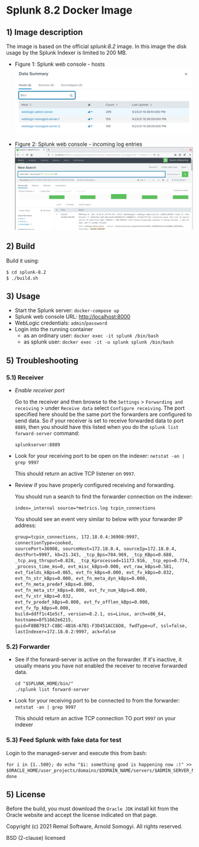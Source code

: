 # Splunk 8.2 Docker Image

## 1) Image description
The image is based on the official _splunk:8.2_ image.
In this image the disk usage by the Splunk Indexer is limited to 200 MB.

* Figure 1: Splunk web console - hosts
![Splunk web console - hosts](screenshots/splunk-screenshot-01.png)

* Figure 2: Splunk web console - incoming log entries
  ![Splunk web console - hosts](screenshots/splunk-screenshot-02.png)

## 2) Build
Build it using:
~~~
$ cd splunk-8.2
$ ./build.sh
~~~

## 3) Usage
* Start the Splunk server: `docker-compose up`
* Splunk web console URL: [http://localhost:8000](http://localhost:8000)
* WebLogic credentials: `admin`/`password`
* Login into the running container
   * as an ordinary user: `docker exec -it splunk /bin/bash`
   * as splunk user: `docker exec -it -u splunk splunk /bin/bash`

## 5) Troubleshooting
### 5.1) Receiver
* _Enable receiver port_

  Go to the receiver and then browse to the `Settings` > `Forwarding and receiving` > under `Receive data` select `Configure receiving`.
  The port specified here should be the same port the forwarders are configured to send data. So if your receiver is set to receive forwarded data to port `8889`, then you should have this listed when you do the `splunk list forward-server` command:
  ```
  splunkserver:8889
  ```

* Look for your receiving port to be open on the indexer: `netstat -an | grep 9997`

  This should return an active TCP listener on `9997`.

* Review if you have properly configured receiving and forwarding.
  
  You should run a search to find the forwarder connection on the indexer:
  ```
  index=_internal source=*metrics.log tcpin_connections
  ```

  You should see an event very similar to below with your forwarder IP address:
  ```
  group=tcpin_connections, 172.18.0.4:36908:9997, connectionType=cooked,
  sourcePort=36908, sourceHost=172.18.0.4, sourceIp=172.18.0.4,
  destPort=9997, kb=21.343, _tcp_Bps=704.969, _tcp_KBps=0.688,
  _tcp_avg_thruput=0.828, _tcp_Kprocessed=11173.916, _tcp_eps=0.774,
  _process_time_ms=0, evt_misc_kBps=0.000, evt_raw_kBps=0.581,
  evt_fields_kBps=0.065, evt_fn_kBps=0.000, evt_fv_kBps=0.032,
  evt_fn_str_kBps=0.000, evt_fn_meta_dyn_kBps=0.000, evt_fn_meta_predef_kBps=0.000,
  evt_fn_meta_str_kBps=0.000, evt_fv_num_kBps=0.000, evt_fv_str_kBps=0.032,
  evt_fv_predef_kBps=0.000, evt_fv_offlen_kBps=0.000, evt_fv_fp_kBps=0.000,
  build=ddff1c41e5cf, version=8.2.1, os=Linux, arch=x86_64, hostname=8f51662e6215,
  guid=F8BB7917-C8BC-4B16-A7B1-F3D451ACC6D8, fwdType=uf, ssl=false,
  lastIndexer=172.18.0.2:9997, ack=false
  ```

### 5.2) Forwarder
* See if the forward-server is active on the forwarder.
  If it's inactive, it usually means you have not enabled the receiver to receive forwarded data.
  ```
  cd "$SPLUNK_HOME/bin/"
  ./splunk list forward-server
  ```

* Look for your receiving port to be connected to from the forwarder: `netstat -an | grep 9997`

  This should return an active TCP connection TO port `9997` on your indexer

### 5.3) Feed Splunk with fake data for test
Login to the managed-server and execute this from bash:
```
for i in {1..500}; do echo "$i: something good is happening now :)" >> $ORACLE_HOME/user_projects/domains/$DOMAIN_NAME/servers/$ADMIN_SERVER_NAME/logs/$ADMIN_SERVER_NAME.log; done
```

## 5) License
Before the build, you must download the `Oracle JDK` install kit from the Oracle website and accept the license indicated on that page.

Copyright (c) 2021 Remal Software, Arnold Somogyi. All rights reserved.

BSD (2-clause) licensed
